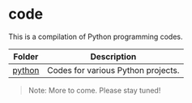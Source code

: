 # code
This is a compilation of Python programming codes.

Folder | Description
---|---
[python](https://github.com/mounsifelatouch/code/python) | Codes for various Python projects.

> Note: More to come. Please stay tuned!
